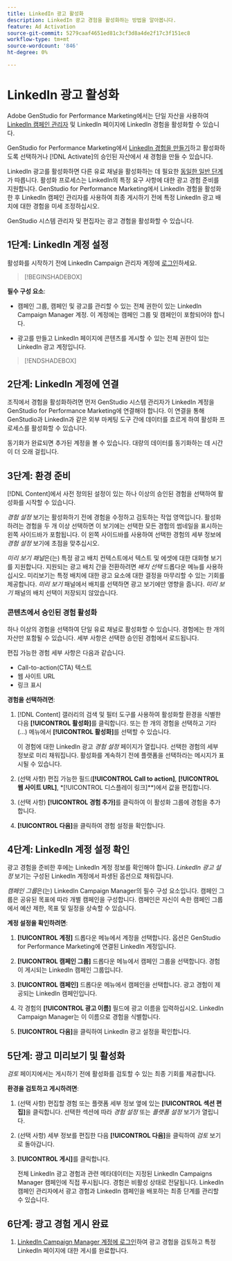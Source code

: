 ```yaml
---
title: LinkedIn 광고 활성화
description: LinkedIn 광고 경험을 활성화하는 방법을 알아봅니다.
feature: Ad Activation
source-git-commit: 5279caaf4651ed81c3cf3d8a4de2f17c3f151ec8
workflow-type: tm+mt
source-wordcount: '846'
ht-degree: 0%

---
```


# LinkedIn 광고 활성화

Adobe GenStudio for Performance Marketing에서는 단일 자산을 사용하여 [LinkedIn 캠페인 관리자](https://business.linkedin.com/marketing-solutions) 및 LinkedIn 페이지에 LinkedIn 경험을 활성화할 수 있습니다.

GenStudio for Performance Marketing에서 [LinkedIn 경험을 만들기](/help/user-guide/create/create-linkedin.md)하고 활성화하도록 선택하거나 [!DNL Activate]의 승인된 자산에서 새 경험을 만들 수 있습니다.

LinkedIn 광고를 활성화하면 다른 유료 채널을 활성화하는 데 필요한 [동일한 일반 단계](create-activation.md)가 따릅니다. 활성화 프로세스는 LinkedIn의 특정 요구 사항에 대한 광고 경험 준비를 지원합니다. GenStudio for Performance Marketing에서 LinkedIn 경험을 활성화한 후 LinkedIn 캠페인 관리자를 사용하여 최종 게시하기 전에 특정 LinkedIn 광고 배치에 대한 경험을 미세 조정하십시오.

GenStudio 시스템 관리자 및 편집자는 광고 경험을 활성화할 수 있습니다.

## 1단계: LinkedIn 계정 설정

활성화를 시작하기 전에 LinkedIn Campaign 관리자 계정에 [로그인](https://www.linkedin.com/campaignmanager/login)하세요.

>[!BEGINSHADEBOX]

**필수 구성 요소**:

* 캠페인 그룹, 캠페인 및 광고를 관리할 수 있는 전체 권한이 있는 LinkedIn Campaign Manager 계정. 이 계정에는 캠페인 그룹 및 캠페인이 포함되어야 합니다.

* 광고를 만들고 LinkedIn 페이지에 콘텐츠를 게시할 수 있는 전체 권한이 있는 LinkedIn 광고 계정입니다.

>[!ENDSHADEBOX]

## 2단계: LinkedIn 계정에 연결

조직에서 경험을 활성화하려면 먼저 GenStudio 시스템 관리자가 LinkedIn 계정을 GenStudio for Performance Marketing에 연결해야 합니다. 이 연결을 통해 GenStudio과 LinkedIn과 같은 외부 마케팅 도구 간에 데이터를 흐르게 하여 활성화 프로세스를 활성화할 수 있습니다.

동기화가 완료되면 추가된 계정을 볼 수 있습니다. 대량의 데이터를 동기화하는 데 시간이 더 오래 걸립니다.

## 3단계: 환경 준비

[!DNL Content]에서 사전 정의된 설정이 있는 하나 이상의 승인된 경험을 선택하여 활성화를 시작할 수 있습니다.

_경험 설정_ 보기는 활성화하기 전에 경험을 수정하고 검토하는 작업 영역입니다. 활성화하려는 경험을 두 개 이상 선택하면 이 보기에는 선택한 모든 경험의 썸네일을 표시하는 왼쪽 사이드바가 포함됩니다. 이 왼쪽 사이드바를 사용하여 선택한 경험의 세부 정보에 _경험 설정_ 보기에 초점을 맞추십시오.

_미리 보기 패널_&#x200B;은(는) 특정 광고 배치 컨텍스트에서 텍스트 및 에셋에 대한 대화형 보기를 지원합니다. 지원되는 광고 배치 간을 전환하려면 _배치 선택_ 드롭다운 메뉴를 사용하십시오. 미리보기는 특정 배치에 대한 광고 요소에 대한 결정을 마무리할 수 있는 기회를 제공합니다. _미리 보기_ 패널에서 배치를 선택하면 광고 보기에만 영향을 줍니다. _미리 보기_ 패널의 배치 선택이 저장되지 않았습니다.

### 콘텐츠에서 승인된 경험 활성화

하나 이상의 경험을 선택하여 단일 유료 채널로 활성화할 수 있습니다. 경험에는 한 개의 자산만 포함될 수 있습니다. 세부 사항은 선택한 승인된 경험에서 로드됩니다.

편집 가능한 경험 세부 사항은 다음과 같습니다.

* Call-to-action(CTA) 텍스트
* 웹 사이트 URL
* 링크 표시

**경험을 선택하려면**:

1. [!DNL Content] 갤러리의 검색 및 필터 도구를 사용하여 활성화할 환경을 식별한 다음 **[!UICONTROL 활성화]**&#x200B;를 클릭합니다. 또는 한 개의 경험을 선택하고 기타(...) 메뉴에서 **[!UICONTROL 활성화]**&#x200B;를 선택할 수 있습니다.

   이 경험에 대한 LinkedIn 광고 _경험 설정_ 페이지가 열립니다. 선택한 경험의 세부 정보로 미리 채워집니다. 활성화를 계속하기 전에 플랫폼을 선택하라는 메시지가 표시될 수 있습니다.

1. (선택 사항) 편집 가능한 필드(**[!UICONTROL Call to action]**, **[!UICONTROL 웹 사이트 URL]**, *[!UICONTROL 디스플레이 링크]**)에서 값을 편집합니다.

1. (선택 사항) **[!UICONTROL 경험 추가]**&#x200B;를 클릭하여 이 활성화 그룹에 경험을 추가합니다.

1. **[!UICONTROL 다음]**&#x200B;을 클릭하여 경험 설정을 확인합니다.

## 4단계: LinkedIn 계정 설정 확인

광고 경험을 준비한 후에는 LinkedIn 계정 정보를 확인해야 합니다. _LinkedIn 광고 설정_ 보기는 구성된 LinkedIn 계정에서 파생된 옵션으로 채워집니다.

_캠페인 그룹_&#x200B;은(는) LinkedIn Campaign Manager의 필수 구성 요소입니다. 캠페인 그룹은 공유된 목표에 따라 개별 캠페인을 구성합니다. 캠페인은 자신이 속한 캠페인 그룹에서 예산 제한, 목표 및 일정을 상속할 수 있습니다.

**계정 설정을 확인하려면**:

1. **[!UICONTROL 계정]** 드롭다운 메뉴에서 계정을 선택합니다. 옵션은 GenStudio for Performance Marketing에 연결된 LinkedIn 계정입니다.

1. **[!UICONTROL 캠페인 그룹]** 드롭다운 메뉴에서 캠페인 그룹을 선택합니다. 경험이 게시되는 LinkedIn 캠페인 그룹입니다.

1. **[!UICONTROL 캠페인]** 드롭다운 메뉴에서 캠페인을 선택합니다. 광고 경험이 제공되는 LinkedIn 캠페인입니다.

1. 각 경험의 **[!UICONTROL 광고 이름]** 필드에 광고 이름을 입력하십시오. LinkedIn Campaign Manager는 이 이름으로 경험을 식별합니다.

1. **[!UICONTROL 다음]**&#x200B;을 클릭하여 LinkedIn 광고 설정을 확인합니다.

## 5단계: 광고 미리보기 및 활성화

_검토_ 페이지에서는 게시하기 전에 활성화를 검토할 수 있는 최종 기회를 제공합니다.

**환경을 검토하고 게시하려면**:

1. (선택 사항) 편집할 경험 또는 플랫폼 세부 정보 옆에 있는 **[!UICONTROL 섹션 편집]**&#x200B;을 클릭합니다.
선택한 섹션에 따라 _경험 설정_ 또는 _플랫폼 설정_ 보기가 열립니다.

1. (선택 사항) 세부 정보를 편집한 다음 **[!UICONTROL 다음]**&#x200B;을 클릭하여 _검토_ 보기로 돌아갑니다.

1. **[!UICONTROL 게시]**&#x200B;를 클릭합니다.

   전체 LinkedIn 광고 경험과 관련 메타데이터는 지정된 LinkedIn Campaigns Manager 캠페인에 직접 푸시됩니다. 경험은 비활성 상태로 전달됩니다. LinkedIn 캠페인 관리자에서 광고 경험과 LinkedIn 캠페인을 배포하는 최종 단계를 관리할 수 있습니다.

## 6단계: 광고 경험 게시 완료

1. [LinkedIn Campaign Manager 계정에 로그인](https://www.linkedin.com/campaignmanager/login)하여 광고 경험을 검토하고 특정 LinkedIn 페이지에 대한 게시를 완료합니다.
